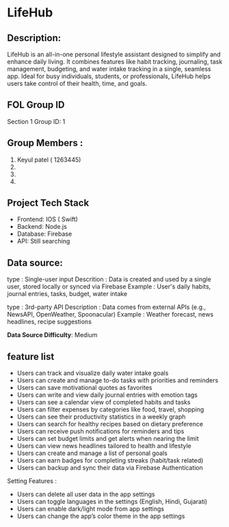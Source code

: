 # LifeHub

## Description: 
LifeHub is an all-in-one personal lifestyle assistant designed to simplify and enhance daily living. It combines features like habit tracking, journaling, task management, budgeting, and water intake tracking in a single, seamless app. Ideal for busy individuals, students, or professionals, LifeHub helps users take control of their health, time, and goals.

## FOL Group ID
  Section 1 Group ID: 1
## Group Members :
1. Keyul patel ( 1263445)
2.
3.
4.

## Project Tech Stack
- Frontend: IOS ( Swift)
- Backend: Node.js
- Database: Firebase
- API: Still searching 

## Data source:

type : Single-user input
Descrition : Data is created and used by a single user, stored locally or synced via Firebase
Example : User's daily habits, journal entries, tasks, budget, water intake

type : 3rd-party API 
Description : Data comes from external APIs (e.g., NewsAPI, OpenWeather, Spoonacular)
Example : Weather forecast, news headlines, recipe suggestions

**Data Source Difficulty**: Medium

## feature list

- Users can track and visualize daily water intake goals  
- Users can create and manage to-do tasks with priorities and reminders  
- Users can save motivational quotes as favorites  
- Users can write and view daily journal entries with emotion tags  
- Users can see a calendar view of completed habits and tasks  
- Users can filter expenses by categories like food, travel, shopping  
- Users can see their productivity statistics in a weekly graph  
- Users can search for healthy recipes based on dietary preference  
- Users can receive push notifications for reminders and tips  
- Users can set budget limits and get alerts when nearing the limit  
- Users can view news headlines tailored to health and lifestyle  
- Users can create and manage a list of personal goals  
- Users can earn badges for completing streaks (habit/task related)   
- Users can backup and sync their data via Firebase Authentication

Setting Features :

- Users can delete all user data in the app settings
- Users can toggle languages in the settings (English, Hindi, Gujarati)  
- Users can enable dark/light mode from app settings  
- Users can change the app’s color theme in the app settings
